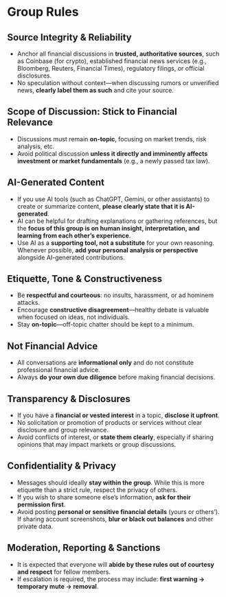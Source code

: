 # Group Rules

## Source Integrity & Reliability
- Anchor all financial discussions in **trusted, authoritative sources**, such as Coinbase (for crypto), established financial news services (e.g., Bloomberg, Reuters, Financial Times), regulatory filings, or official disclosures.  
- No speculation without context—when discussing rumors or unverified news, **clearly label them as such** and cite your source.

## Scope of Discussion: Stick to Financial Relevance
- Discussions must remain **on-topic**, focusing on market trends, risk analysis, etc.
- Avoid political discussion **unless it directly and imminently affects investment or market fundamentals** (e.g., a newly passed tax law).  

## AI-Generated Content
- If you use AI tools (such as ChatGPT, Gemini, or other assistants) to create or summarize content, **please clearly state that it is AI-generated**.  
- AI can be helpful for drafting explanations or gathering references, but the **focus of this group is on human insight, interpretation, and learning from each other’s experience**.  
- Use AI as a **supporting tool, not a substitute** for your own reasoning. Whenever possible, **add your personal analysis or perspective** alongside AI-generated contributions.

## Etiquette, Tone & Constructiveness
- Be **respectful and courteous**: no insults, harassment, or ad hominem attacks.  
- Encourage **constructive disagreement**—healthy debate is valuable when focused on ideas, not individuals.  
- Stay **on-topic**—off-topic chatter should be kept to a minimum.

## Not Financial Advice
- All conversations are **informational only** and do not constitute professional financial advice.  
- Always **do your own due diligence** before making financial decisions.

## Transparency & Disclosures
- If you have a **financial or vested interest** in a topic, **disclose it upfront**.  
- No solicitation or promotion of products or services without clear disclosure and group relevance.  
- Avoid conflicts of interest, or **state them clearly**, especially if sharing opinions that may impact markets or group discussions.

## Confidentiality & Privacy
- Messages should ideally **stay within the group**. While this is more etiquette than a strict rule, respect the privacy of others.  
- If you wish to share someone else’s information, **ask for their permission first**.  
- Avoid posting **personal or sensitive financial details** (yours or others’). If sharing account screenshots, **blur or black out balances** and other private data.

## Moderation, Reporting & Sanctions
- It is expected that everyone will **abide by these rules out of courtesy and respect** for fellow members.  
- If escalation is required, the process may include: **first warning → temporary mute → removal**.  
